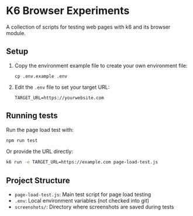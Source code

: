 # K6 Browser Experiments

A collection of scripts for testing web pages with k6 and its browser module.

## Setup

1. Copy the environment example file to create your own environment file:
   ```
   cp .env.example .env
   ```

2. Edit the `.env` file to set your target URL:
   ```
   TARGET_URL=https://yourwebsite.com
   ```

## Running tests

Run the page load test with:

```bash
npm run test
```

Or provide the URL directly:

```bash
k6 run -e TARGET_URL=https://example.com page-load-test.js
```

## Project Structure

- `page-load-test.js`: Main test script for page load testing
- `.env`: Local environment variables (not checked into git)
- `screenshots/`: Directory where screenshots are saved during tests
